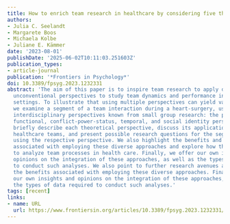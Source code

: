 ```yaml
---
title: How to enrich team research in healthcare by considering five theoretical perspectives
authors:
- Julia C. Seelandt
- Margarete Boos
- Michaela Kolbe
- Juliane E. Kämmer
date: '2023-08-01'
publishDate: '2025-06-02T10:11:03.251603Z'
publication_types:
- article-journal
publication: '*Frontiers in Psychology*'
doi: 10.3389/fpsyg.2023.1232331
abstract: 'The aim of this paper is to inspire team research to apply diverse and
  unconventional perspectives to study team dynamics and performance in healthcare
  settings. To illustrate that using multiple perspectives can yield valuable insights,
  we examine a segment of a team interaction during a heart-surgery, using five distinct
  interdisciplinary perspectives known from small group research: the psychodynamic,
  functional, conflict-power-status, temporal, and social identity perspectives. We
  briefly describe each theoretical perspective, discuss its application to study
  healthcare teams, and present possible research questions for the segment at hand
  using the respective perspective. We also highlight the benefits and challenges
  associated with employing these diverse approaches and explore how they can be integrated
  to analyze team processes in health care. Finally, we offer our own insights and
  opinions on the integration of these approaches, as well as the types of data required
  to conduct such analyses. We also point to further research avenues and highlight
  the benefits associated with employing these diverse approaches. Finally, we offer
  our own insights and opinions on the integration of these approaches, as well as
  the types of data required to conduct such analyses.'
tags: [recent]
links:
- name: URL
  url: https://www.frontiersin.org/articles/10.3389/fpsyg.2023.1232331/full
---
```


